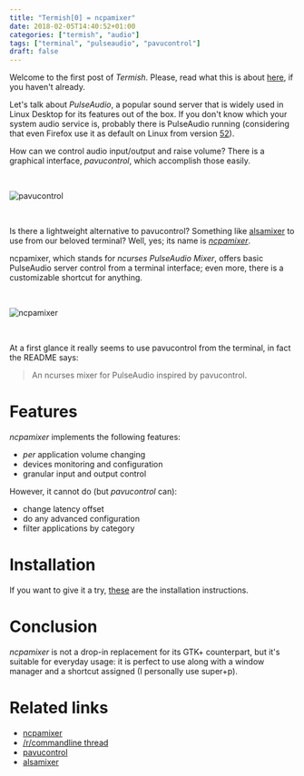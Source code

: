 ```yaml
---
title: "Termish[0] = ncpamixer"
date: 2018-02-05T14:40:52+01:00
categories: ["termish", "audio"]
tags: ["terminal", "pulseaudio", "pavucontrol"]
draft: false
---
```


Welcome to the first post of *Termish*. Please, read what this is about
[here](/blog/termish--malloc255--size/), if you haven't already.

Let's talk about _PulseAudio_, a popular sound server that is widely used in
Linux Desktop for its features out of the box. If you don't know which your
system audio service is, probably there is PulseAudio running (considering
that even Firefox use it as default on Linux from version [52][Firefox 52]).

How can we control audio input/output and raise volume? There is a graphical
interface, _pavucontrol_, which accomplish those easily.

<br/>

![pavucontrol](/img/pavucontrol.png)

<br/>

Is there a lightweight alternative to pavucontrol? Something like [alsamixer]
to use from our beloved terminal? Well, yes; its name is _[ncpamixer]_.

ncpamixer, which stands for _ncurses PulseAudio Mixer_, offers basic
PulseAudio server control from a terminal interface; even more, there is a
customizable shortcut for anything.

<br/>

![ncpamixer](/img/ncpamixer.gif)

<br/>

At a first glance it really seems to use pavucontrol from the terminal, in
fact the README says:

> An ncurses mixer for PulseAudio inspired by pavucontrol.

# Features

_ncpamixer_ implements the following features:

- _per_ application volume changing
- devices monitoring and configuration
- granular input and output control

However, it cannot do (but _pavucontrol_ can):

- change latency offset
- do any advanced configuration
- filter applications by category

# Installation

If you want to give it a try, [these][install] are the installation instructions.

# Conclusion

_ncpamixer_ is not a drop-in replacement for its GTK+ counterpart, but it's
suitable for everyday usage: it is perfect to use along with a window manager
and a shortcut assigned (I personally use super+p).

# Related links

- [ncpamixer]
- [/r/commandline thread][reddit]
- [pavucontrol]
- [alsamixer]

[Firefox 52]: https://www.bleepingcomputer.com/news/software/some-firefox-52-users-on-linux-left-without-sound/
[alsamixer]: https://en.wikipedia.org/wiki/Alsamixer
[ncpamixer]: https://github.com/fulhax/ncpamixer
[install]: https://github.com/fulhax/ncpamixer#install
[reddit]: (https://www.reddit.com/r/commandline/comments/7vey2x/termish0_ncpamixer/?ref=share&ref_source=link)
[pavucontrol]: https://freedesktop.org/software/pulseaudio/pavucontrol/
